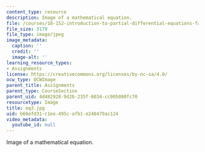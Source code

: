 ```yaml
---
content_type: resource
description: Image of a mathematical equation.
file: /courses/18-152-introduction-to-partial-differential-equations-fall-2005/b66efd31c1ee495cafb1e248479ac124_eq3.jpg
file_size: 3179
file_type: image/jpeg
image_metadata:
  caption: ''
  credit: ''
  image-alt: ''
learning_resource_types:
- Assignments
license: https://creativecommons.org/licenses/by-nc-sa/4.0/
ocw_type: OCWImage
parent_title: Assignments
parent_type: CourseSection
parent_uid: 4d482928-9d2b-235f-6034-cc905080fc70
resourcetype: Image
title: eq3.jpg
uid: b66efd31-c1ee-495c-afb1-e248479ac124
video_metadata:
  youtube_id: null
---
```

Image of a mathematical equation.